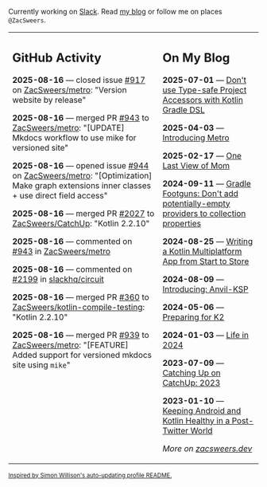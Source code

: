 Currently working on [Slack](https://slack.com/). Read [my blog](https://zacsweers.dev/) or follow me on places `@ZacSweers`.

<table><tr><td valign="top" width="60%">

## GitHub Activity
<!-- githubActivity starts -->
**2025-08-16** — closed issue [#917](https://github.com/ZacSweers/metro/issues/917) on [ZacSweers/metro](https://github.com/ZacSweers/metro): "Version website by release"

**2025-08-16** — merged PR [#943](https://github.com/ZacSweers/metro/pull/943) to [ZacSweers/metro](https://github.com/ZacSweers/metro): "[UPDATE] Mkdocs workflow to use mike for versioned site"

**2025-08-16** — opened issue [#944](https://github.com/ZacSweers/metro/issues/944) on [ZacSweers/metro](https://github.com/ZacSweers/metro): "[Optimization] Make graph extensions inner classes + use direct field access"

**2025-08-16** — merged PR [#2027](https://github.com/ZacSweers/CatchUp/pull/2027) to [ZacSweers/CatchUp](https://github.com/ZacSweers/CatchUp): "Kotlin 2.2.10"

**2025-08-16** — commented on [#943](https://github.com/ZacSweers/metro/pull/943#issuecomment-3193872320) in [ZacSweers/metro](https://github.com/ZacSweers/metro)

**2025-08-16** — commented on [#2199](https://github.com/slackhq/circuit/pull/2199#issuecomment-3193869143) in [slackhq/circuit](https://github.com/slackhq/circuit)

**2025-08-16** — merged PR [#360](https://github.com/ZacSweers/kotlin-compile-testing/pull/360) to [ZacSweers/kotlin-compile-testing](https://github.com/ZacSweers/kotlin-compile-testing): "Kotlin 2.2.10"

**2025-08-16** — merged PR [#939](https://github.com/ZacSweers/metro/pull/939) to [ZacSweers/metro](https://github.com/ZacSweers/metro): "[FEATURE] Added support for versioned mkdocs site using `mike`"
<!-- githubActivity ends -->
</td><td valign="top" width="40%">

## On My Blog
<!-- blog starts -->
**2025-07-01** — [Don't use Type-safe Project Accessors with Kotlin Gradle DSL](https://www.zacsweers.dev/dont-use-type-safe-project-accessors-with-kotlin-gradle-dsl/)

**2025-04-03** — [Introducing Metro](https://www.zacsweers.dev/introducing-metro/)

**2025-02-17** — [One Last View of Mom](https://www.zacsweers.dev/one-last-view-of-mom/)

**2024-09-11** — [Gradle Footguns: Don't add potentially-empty providers to collection properties](https://www.zacsweers.dev/gradle-footgun-adding-empty-providers-to-collection-properties/)

**2024-08-25** — [Writing a Kotlin Multiplatform App from Start to Store](https://www.zacsweers.dev/writing-a-kotlin-multiplatform-app-from-start-to-store/)

**2024-08-09** — [Introducing: Anvil-KSP](https://www.zacsweers.dev/introducing-anvil-ksp/)

**2024-05-06** — [Preparing for K2](https://www.zacsweers.dev/preparing-for-k2/)

**2024-01-03** — [Life in 2024](https://www.zacsweers.dev/life-in-2024/)

**2023-07-09** — [Catching Up on CatchUp: 2023](https://www.zacsweers.dev/catching-up-on-catchup-2023/)

**2023-01-10** — [Keeping Android and Kotlin Healthy in a Post-Twitter World](https://www.zacsweers.dev/keeping-android-healthy/)
<!-- blog ends -->
_More on [zacsweers.dev](https://zacsweers.dev/)_
</td></tr></table>

<sub><a href="https://simonwillison.net/2020/Jul/10/self-updating-profile-readme/">Inspired by Simon Willison's auto-updating profile README.</a></sub>